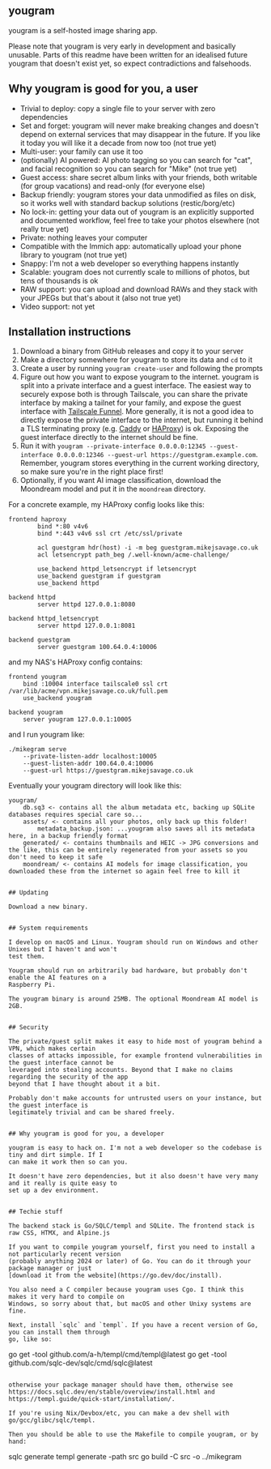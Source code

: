 yougram
-------

yougram is a self-hosted image sharing app.

Please note that yougram is very early in development and basically unusable. Parts of this readme
have been written for an idealised future yougram that doesn't exist yet, so expect contradictions
and falsehoods.


## Why yougram is good for you, a user

- Trivial to deploy: copy a single file to your server with zero dependencies
- Set and forget: yougram will never make breaking changes and doesn't depend on external services
  that may disappear in the future. If you like it today you will like it a decade from now too
  (not true yet)
- Multi-user: your family can use it too
- (optionally) AI powered: AI photo tagging so you can search for "cat", and facial recognition so
  you can search for "Mike" (not true yet)
- Guest access: share secret album links with your friends, both writable (for group vacations) and
  read-only (for everyone else)
- Backup friendly: yougram stores your data unmodified as files on disk, so it works well with
  standard backup solutions (restic/borg/etc)
- No lock-in: getting your data out of yougram is an explicitly supported and documented workflow,
  feel free to take your photos elsewhere (not really true yet)
- Private: nothing leaves your computer
- Compatible with the Immich app: automatically upload your phone library to yougram (not true yet)
- Snappy: I'm not a web developer so everything happens instantly
- Scalable: yougram does not currently scale to millions of photos, but tens of thousands is ok
- RAW support: you can upload and download RAWs and they stack with your JPEGs but that's about it
  (also not true yet)
- Video support: not yet


## Installation instructions

[funnel]: https://tailscale.com/kb/1223/funnel
[caddy]: https://caddyserver.com
[haproxy]: https://www.haproxy.org

1. Download a binary from GitHub releases and copy it to your server
2. Make a directory somewhere for yougram to store its data and `cd` to it
3. Create a user by running `yougram create-user` and following the prompts
4. Figure out how you want to expose yougram to the internet. yougram is split into a private
   interface and a guest interface. The easiest way to securely expose both is through Tailscale,
   you can share the private interface by making a tailnet for your family, and expose the guest
   interface with [Tailscale Funnel][funnel]. More generally, it is not a good idea to directly
   expose the private interface to the internet, but running it behind a TLS terminating proxy (e.g.
   [Caddy][caddy] or [HAProxy][haproxy]) is ok. Exposing the guest interface directly to the
   internet should be fine.
5. Run it with `yougram --private-interface 0.0.0.0:12345 --guest-interface 0.0.0.0:12346
   --guest-url https://guestgram.example.com`. Remember, yougram stores everything in the current
   working directory, so make sure you're in the right place first!
6. Optionally, if you want AI image classification, download the Moondream model and put it in the
   `moondream` directory.

For a concrete example, my HAProxy config looks like this:

```
frontend haproxy
        bind *:80 v4v6
        bind *:443 v4v6 ssl crt /etc/ssl/private

        acl guestgram hdr(host) -i -m beg guestgram.mikejsavage.co.uk
        acl letsencrypt path_beg /.well-known/acme-challenge/

        use_backend httpd_letsencrypt if letsencrypt
        use_backend guestgram if guestgram
        use_backend httpd

backend httpd
        server httpd 127.0.0.1:8080

backend httpd_letsencrypt
        server httpd 127.0.0.1:8081

backend guestgram
        server guestgram 100.64.0.4:10006
```

and my NAS's HAProxy config contains:

```
frontend yougram
    bind :10004 interface tailscale0 ssl crt /var/lib/acme/vpn.mikejsavage.co.uk/full.pem
    use_backend yougram

backend yougram
    server yougram 127.0.0.1:10005
```

and I run yougram like:

```
./mikegram serve
    --private-listen-addr localhost:10005
    --guest-listen-addr 100.64.0.4:10006
    --guest-url https://guestgram.mikejsavage.co.uk
```

Eventually your yougram directory will look like this:

```
yougram/
    db.sq3 <- contains all the album metadata etc, backing up SQLite databases requires special care so...
    assets/ <- contains all your photos, only back up this folder!
        metadata_backup.json: ...yougram also saves all its metadata here, in a backup friendly format
    generated/ <- contains thumbnails and HEIC -> JPG conversions and the like, this can be entirely regenerated from your assets so you don't need to keep it safe
    moondream/ <- contains AI models for image classification, you downloaded these from the internet so again feel free to kill it


## Updating

Download a new binary.


## System requirements

I develop on macOS and Linux. Yougram should run on Windows and other Unixes but I haven't and won't
test them.

Yougram should run on arbitrarily bad hardware, but probably don't enable the AI features on a
Raspberry Pi.

The yougram binary is around 25MB. The optional Moondream AI model is 2GB.


## Security

The private/guest split makes it easy to hide most of yougram behind a VPN, which makes certain
classes of attacks impossible, for example frontend vulnerabilities in the guest interface cannot be
leveraged into stealing accounts. Beyond that I make no claims regarding the security of the app
beyond that I have thought about it a bit.

Probably don't make accounts for untrusted users on your instance, but the guest interface is
legitimately trivial and can be shared freely.


## Why yougram is good for you, a developer

yougram is easy to hack on. I'm not a web developer so the codebase is tiny and dirt simple. If I
can make it work then so can you.

It doesn't have zero dependencies, but it also doesn't have very many and it really is quite easy to
set up a dev environment.


## Techie stuff

The backend stack is Go/SQLC/templ and SQLite. The frontend stack is raw CSS, HTMX, and Alpine.js

If you want to compile yougram yourself, first you need to install a not particularly recent version
(probably anything 2024 or later) of Go. You can do it through your package manager or just
[download it from the website](https://go.dev/doc/install).

You also need a C compiler because yougram uses Cgo. I think this makes it very hard to compile on
Windows, so sorry about that, but macOS and other Unixy systems are fine.

Next, install `sqlc` and `templ`. If you have a recent version of Go, you can install them through
go, like so:

```
go get -tool github.com/a-h/templ/cmd/templ@latest
go get -tool github.com/sqlc-dev/sqlc/cmd/sqlc@latest
```

otherwise your package manager should have them, otherwise see
https://docs.sqlc.dev/en/stable/overview/install.html and
https://templ.guide/quick-start/installation/.

If you're using Nix/Devbox/etc, you can make a dev shell with go/gcc/glibc/sqlc/templ.

Then you should be able to use the Makefile to compile yougram, or by hand:

```
sqlc generate
templ generate -path src
go build -C src -o ../mikegram
```
